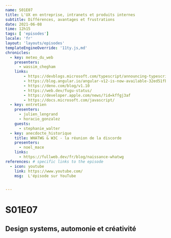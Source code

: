 ```yaml
---
name: S01E07
title: L'UX en entreprise, intranets et produits internes
subtitle: Différences, avantages et frustrations
date: 2021-06-08
time: 12h15
tags: [ 'episodes']
locale: 'fr'
layout: 'layouts/episodes'
templateEngineOverride: '11ty.js,md'
chronicles:
  - key: meteo_du_web
    presenters: 
      - wassim_chegham
    links:
        - https://devblogs.microsoft.com/typescript/announcing-typescript-4-3/
        - https://blog.angular.io/angular-v12-is-now-available-32ed51fbfd49
        - https://deno.com/blog/v1.10
        - https://web.dev/fugu-status/
        - https://developer.apple.com/news/?id=kffgj3af
        - https://docs.microsoft.com/javascript/
  - key: entretien
    presenters:
      - julien_lengrand
      - horacio_gonzalez
    guests:
      - stephanie_walter
  - key: anecdocte_historique
    title: WHATWG & W3C - la réunion de la discorde
    presenters:
      - noel_mace
    links:
      - https://fullweb.dev/fr/blog/naissance-whatwg
references: # specific links to the episode
  - icon: youtube
    link: https://www.youtube.com/
    msg:  L'épisode sur YouTube


---
```


# S01E07

## Design systems, automonie et créativité
